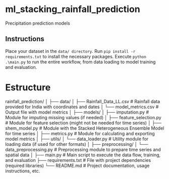 # ml_stacking_rainfall_prediction
Precipitation prediction models



## Instructions
Place your dataset in the `data/ directory`.
Run `pip install -r requirements.txt` to install the necessary packages.
Execute `python .\main.py` to run the entire workflow, from data loading to model training and evaluation.

# Estructure
rainfall_prediction/
│
├── data/
│   ├── Rainfall_Data_LL.csv          # Rainfall data provided for India with coordinates and dates
│   └── model_metrics.csv             # Output file with model metrics
│
├── models/
│   ├── imputation.py                 # Module for imputing missing values (if needed)
│   ├── feature_selection.py          # Module for feature selection (might not be needed for time series)
│   ├── shem_model.py                 # Module with the Stacked Heterogeneous Ensemble Model for time series
│   ├── metrics.py                    # Module for calculating and exporting model metrics
│
├── utils/
│   └── data_loader.py                # Utility module for loading data (if used for other formats)
│
├── preprocessing/
│   └── data_preprocessing.py         # Preprocessing module to prepare time series and spatial data
│
├── main.py                           # Main script to execute the data flow, training, and evaluation
├── requirements.txt                  # File with project dependencies (required libraries)
└── README.md                         # Project documentation, usage instructions, etc.